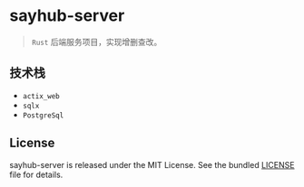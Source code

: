 # sayhub-server

> `Rust` 后端服务项目，实现增删查改。

## 技术栈
- `actix_web`
- `sqlx`
- `PostgreSql`

## License

sayhub-server is released under the MIT License. See the bundled
[LICENSE](./LICENSE) file for details.
